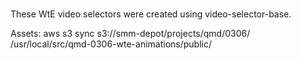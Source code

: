 #

These WtE video selectors were created using video-selector-base.


Assets:
aws s3 sync s3://smm-depot/projects/qmd/0306/ /usr/local/src/qmd-0306-wte-animations/public/